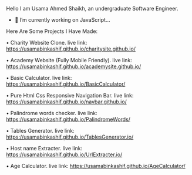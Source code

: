 Hello I am Usama Ahmed Shaikh, an undergraduate Software Engineer.

- 🔭 I’m currently working on JavaScript...

Here Are Some Projects I Have Made:

• Charity Website Clone.
live link: https://usamabinkashif.github.io/charitysite.github.io/


• Academy Website (Fully Mobile Friendly).
live link: https://usamabinkashif.github.io/academysite.github.io/


• Basic Calculator.
live link: https://usamabinkashif.github.io/BasicCalculator/


• Pure Html Css Responsive Navigation Bar.
live link: https://usamabinkashif.github.io/navbar.github.io/


• Palindrome words checker.
live link: https://usamabinkashif.github.io/PalindromeWords/


• Tables Generator.
live link: https://usamabinkashif.github.io/TablesGenerator.io/


• Host name Extracter.
live link: https://usamabinkashif.github.io/UrlExtracter.io/


• Age Calculator.
live link: https://usamabinkashif.github.io/AgeCalculator/


